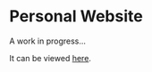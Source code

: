 Personal Website
=====================

A work in progress...

It can be viewed [here](http://www.alvinvuong.com/).
